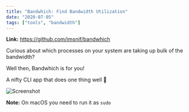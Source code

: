 ```yaml
---
title: "Bandwhich: Find Bandwidth Utilization"
date: "2020-07-05"
tags: ["tools", "bandwidth"]
---
```


__Link:__ https://github.com/imsnif/bandwhich

Curious about which processes on your system are taking up bulk of the bandwidth?

Well then, Bandwhich is for you!

A nifty CLI app that does one thing well 💯

![Screenshot](/images/bandwhich.png)

__Note:__ On macOS you need to run it as `sudo`

